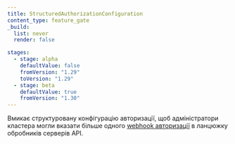 ```yaml
---
title: StructuredAuthorizationConfiguration
content_type: feature_gate
_build:
  list: never
  render: false

stages:
  - stage: alpha 
    defaultValue: false
    fromVersion: "1.29"
    toVersion: "1.29"
  - stage: beta 
    defaultValue: true
    fromVersion: "1.30"
---
```

Вмикає структуровану конфігурацію авторизації, щоб адміністратори кластера могли вказати більше одного [webhook авторизації](/docs/reference/access-authn-authz/webhook/) в ланцюжку обробників серверів API.
